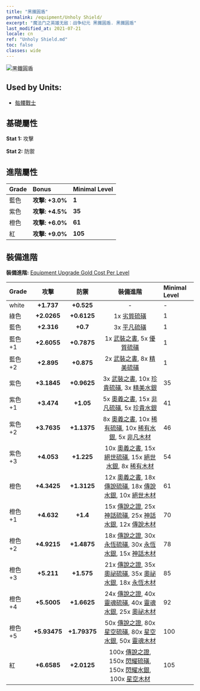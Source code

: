 ```yaml
---
title: "黑鐵圓盾"
permalink: /equipment/Unholy Shield/
excerpt: "魔法门之英雄无敌：战争纪元 黑鐵圓盾. 黑鐵圓盾"
last_modified_at: 2021-07-21
locale: cn
ref: "Unholy Shield.md"
toc: false
classes: wide
---
```


  ![黑鐵圓盾](/images/e/e_3013.png)

## Used by Units:

* [骷髏戰士](/cn/units/Skeleton/) 


## 基礎屬性
 **Stat 1:** 攻擊

 **Stat 2:** 防禦

## 進階屬性

  |     Grade    |   Bonus | Minimal Level | 
  |:-------------|:--------|:--------------| 
  | 藍色 | **攻擊: +3.0%** | **1** | 
  | 紫色 | **攻擊: +4.5%** | **35** | 
  | 橙色 | **攻擊: +6.0%** | **61** | 
  | 紅 | **攻擊: +9.0%** | **105** | 


## 裝備進階
 **裝備進階:** [Equipment Upgrade Gold Cost Per Level](/equipment/EquipmentUpgradeCostPerLevel/) 

  |          Grade      | 攻擊 | 防禦 | 裝備進階 | Minimal Level |
  |:--------------------|:---------:|:---------:|:----------------:|:--------------|
  | white | **+1.737** | **+0.525** | - | - |
  | 綠色 | **+2.0265** | **+0.6125** | 1x [劣質硫磺](/cn/Items/mat_3/) | 1 |
  | 藍色 | **+2.316** | **+0.7** | 3x [平凡硫磺](/cn/Items/mat_9/) | 1 |
  | 藍色 +1 | **+2.6055** | **+0.7875** | 1x [武裝之書](/cn/Items/mat_18/), 5x [優質硫磺](/cn/Items/mat_15/) | 1 |
  | 藍色 +2 | **+2.895** | **+0.875** | 2x [武裝之書](/cn/Items/mat_25/), 8x [精美硫磺](/cn/Items/mat_22/) | 1 |
  | 紫色 | **+3.1845** | **+0.9625** | 3x [武裝之書](/cn/Items/mat_32/), 10x [珍貴硫磺](/cn/Items/mat_29/), 3x [精美水銀](/cn/Items/mat_21/) | 35 |
  | 紫色 +1 | **+3.474** | **+1.05** | 5x [奧義之書](/cn/Items/mat_39/), 15x [非凡硫磺](/cn/Items/mat_36/), 5x [珍貴水銀](/cn/Items/mat_28/) | 41 |
  | 紫色 +2 | **+3.7635** | **+1.1375** | 8x [奧義之書](/cn/Items/mat_46/), 10x [稀有硫磺](/cn/Items/mat_43/), 10x [稀有水銀](/cn/Items/mat_42/), 5x [非凡木材](/cn/Items/mat_34/) | 46 |
  | 紫色 +3 | **+4.053** | **+1.225** | 10x [奧義之書](/cn/Items/mat_53/), 15x [絕世硫磺](/cn/Items/mat_50/), 15x [絕世水銀](/cn/Items/mat_49/), 8x [稀有木材](/cn/Items/mat_41/) | 54 |
  | 橙色 | **+4.3425** | **+1.3125** | 12x [奧義之書](/cn/Items/mat_60/), 18x [傳說硫磺](/cn/Items/mat_57/), 18x [傳說水銀](/cn/Items/mat_56/), 10x [絕世木材](/cn/Items/mat_48/) | 61 |
  | 橙色 +1 | **+4.632** | **+1.4** | 15x [傳說之證](/cn/Items/mat_67/), 25x [神話硫磺](/cn/Items/mat_64/), 25x [神話水銀](/cn/Items/mat_63/), 12x [傳說木材](/cn/Items/mat_55/) | 70 |
  | 橙色 +2 | **+4.9215** | **+1.4875** | 18x [傳說之證](/cn/Items/mat_74/), 30x [永恆硫磺](/cn/Items/mat_71/), 30x [永恆水銀](/cn/Items/mat_70/), 15x [神話木材](/cn/Items/mat_62/) | 78 |
  | 橙色 +3 | **+5.211** | **+1.575** | 21x [傳說之證](/cn/Items/mat_81/), 35x [奧祕硫磺](/cn/Items/mat_78/), 35x [奧祕水銀](/cn/Items/mat_77/), 18x [永恆木材](/cn/Items/mat_69/) | 85 |
  | 橙色 +4 | **+5.5005** | **+1.6625** | 24x [傳說之證](/cn/Items/mat_88/), 40x [靈魂硫磺](/cn/Items/mat_85/), 40x [靈魂水銀](/cn/Items/mat_84/), 25x [奧祕木材](/cn/Items/mat_76/) | 92 |
  | 橙色 +5 | **+5.93475** | **+1.79375** | 50x [傳說之證](/cn/Items/mat_95/), 80x [星空硫磺](/cn/Items/mat_92/), 80x [星空水銀](/cn/Items/mat_91/), 50x [靈魂木材](/cn/Items/mat_83/) | 100 |
  | 紅 | **+6.6585** | **+2.0125** | 100x [傳說之證](/cn/Items/mat_102/), 150x [閃耀硫磺](/cn/Items/mat_99/), 150x [閃耀水銀](/cn/Items/mat_98/), 100x [星空木材](/cn/Items/mat_90/) | 105 |

